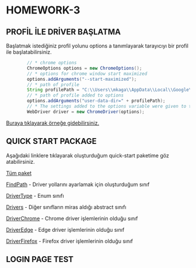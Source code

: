 # HOMEWORK-3

## PROFİL İLE DRİVER BAŞLATMA

Başlatmak istediğiniz profil yolunu options a tanımlayarak tarayıcıyı bir profil ile başlatabilirsiniz.

```JAVA
        // * chrome options
        ChromeOptions options = new ChromeOptions();
        // * options for chrome window start maximized
        options.addArguments("--start-maximized");
        // * path of profile
        String profilePath = "C:\\Users\\mkaga\\AppData\\Local\\Google\\Chrome\\User Data";
        // * path of profile added to options
        options.addArguments("user-data-dir=" + profilePath);
        // * The settings added to the options variable were given to the driver when defining the driver.
        WebDriver driver = new ChromeDriver(options);
```

[Buraya tıklayarak örneğe gidebilirsiniz.](https://github.com/enuygun-test-automation-bootcamp/homework3-mkaganm/blob/main/src/main/java/org/example/OpenWithProfile.java)

## QUICK START PACKAGE

Aşağıdaki linklere tıklayarak oluşturduğum quick-start paketime göz atabilirsiniz.

[Tüm paket](https://github.com/enuygun-test-automation-bootcamp/homework3-mkaganm/tree/main/src/main/java/MKaganM)

[FindPath](https://github.com/enuygun-test-automation-bootcamp/homework3-mkaganm/blob/main/src/main/java/MKaganM/FindPath.java) - Driver yollarını ayarlamak için oluşturduğum sınıf

[DriverType](https://github.com/enuygun-test-automation-bootcamp/homework3-mkaganm/blob/main/src/main/java/MKaganM/DriverType.java) - Enum sınıfı

[Drivers](https://github.com/enuygun-test-automation-bootcamp/homework3-mkaganm/blob/main/src/main/java/MKaganM/Drivers.java) - Diğer sınıfların miras aldığı abstract sınıfı

[DriverChrome](https://github.com/enuygun-test-automation-bootcamp/homework3-mkaganm/blob/main/src/main/java/MKaganM/DriverChrome.java) - Chrome driver işlemlerinin olduğu sınıf

[DriverEdge](https://github.com/enuygun-test-automation-bootcamp/homework3-mkaganm/blob/main/src/main/java/MKaganM/DriverEdge.java) - Edge driver işlemlerinin olduğu sınıf 

[DriverFirefox](https://github.com/enuygun-test-automation-bootcamp/homework3-mkaganm/blob/main/src/main/java/MKaganM/DriverType.java) - Firefox driver işlemlerinin olduğu sınıf

## LOGIN PAGE TEST
